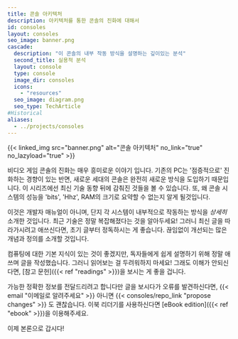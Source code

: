 ```yaml
---
title: 콘솔 아키텍처
description: 아키텍처를 통한 콘솔의 진화에 대해서
id: consoles
layout: consoles
seo_image: banner.png
cascade:
  description: "이 콘솔의 내부 작동 방식을 설명하는 깊이있는 분석"
  second_title: 실용적 분석
  layout: console
  type: console
  image_dir: consoles
  icons:
    - "resources"
  seo_image: diagram.png
  seo_type: TechArticle
#Historical
aliases:
  - ../projects/consoles
---
```


{{< linked_img src="banner.png" alt="콘솔 아키텍처" no_link="true" no_lazyload="true" >}}

비디오 게임 콘솔의 진화는 매우 흥미로운 이야기 입니다. 기존의 PC는 '점증적으로' 진화하는 경향이 있는 반면, 새로운 세대의 콘솔은 완전히 새로운 방식을 도입하기 때문입니다. 이 시리즈에선 최신 기술 동향 뒤에 감춰진 것들을 볼 수 있습니다. 또, 왜 콘솔 시스템의 성능을 'bits', 'Hhz', RAM의 크기로 요약할 수 없는지 알게 될것입니다.

이것은 개발자 매뉴얼이 아니며, 단지 각 시스템이 내부적으로 작동하는 방식을 *상세히* 소개한 것입니다. 최근 기술은 정말 복잡해졌다는 것을 알아두세요! 그러니 최신 글을 따라가시려고 애쓰신다면, 초기 글부터 정독하시는 게 좋습니다. 끊임없이 개선되는 많은 개념과 정의를 소개할 것입니다.

컴퓨팅에 대한 기본 지식이 있는 것이 좋겠지만, 독자들에게 쉽게 설명하기 위해 정말 애쓰며 글을 작성했습니다. 그러니 읽어보는 걸 두려워하지 마세요! 그래도 이해가 안되신다면, [참고 문헌]({{< ref "readings" >}})을 보시는 게 좋을 겁니다.

가능한 정확한 정보를 전달드리려고 합니다만 글을 보시다가 오류를 발견하신다면, {{< email "이메일로 알려주세요" >}} 아니면 {{< consoles/repo_link "propose changes" >}} 도 괜찮습니다. 이북 리더기를 사용하신다면 [eBook edition]({{< ref "ebook" >}})을 이용해주세요.

이제 본론으로 갑시다!
